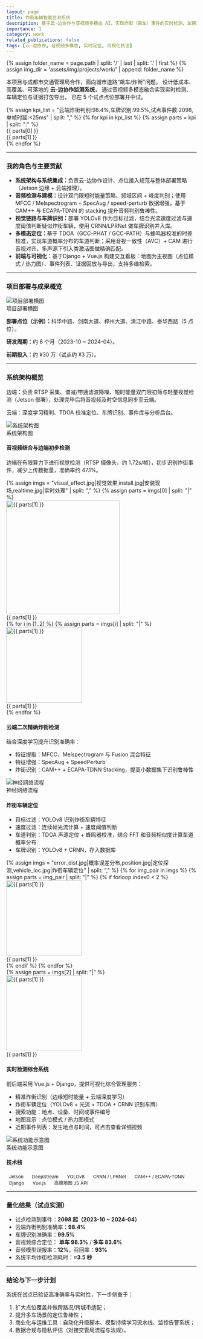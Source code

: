```yaml
---
layout: page
title: 炸街车辆智能监测系统
description: 基于云-边协作与音视频多模态 AI，实现炸街（飙车）事件的实时检测、车辆定位与可视化执法支持。
importance: 1
category: work
related_publications: false
tags: [云-边协作, 音视频多模态, 实时定位, 可视化执法]
---
```


<!-- 引入 Lightbox -->
<link rel="stylesheet" href="https://cdn.jsdelivr.net/npm/glightbox/dist/css/glightbox.min.css" />
<script src="https://cdn.jsdelivr.net/npm/glightbox/dist/js/glightbox.min.js"></script>

{% assign folder_name = page.path | split: '/' | last | split: '.' | first %}
{% assign img_dir = 'assets/img/projects/work/' | append: folder_name %}

<!-- 概览 -->
<div class="row mb-4">
  <div class="col-12">
    <p class="lead mb-4">
      本项目与成都市交通管理局合作，面向城市道路“飙车/炸街”问题，
      设计低成本、高覆盖、可落地的 <b>云-边协作监测系统</b>，
      通过音视频多模态融合实现实时检测、车辆定位与证据打包导出，
      已在 5 个试点点位部署并中试。
    </p>
  </div>
</div>

<!-- KPI 卡片 -->
<div class="row text-center mb-4 kpi-cards">
  {% assign kpi_list = 
    "云端炸街判别:98.4%,车牌识别:99.5%,试点事件数:2098,单帧时延:<25ms" | split: "," %}
  {% for kpi in kpi_list %}
    {% assign parts = kpi | split: ":" %}
    <div class="col-6 col-md-3 mb-3">
      <div class="card kpi-card h-100">
        <div class="card-body">
          <div class="kpi-title">{{ parts[0] }}</div>
          <div class="kpi-value">{{ parts[1] }}</div>
        </div>
      </div>
    </div>
  {% endfor %}
</div>

<hr>

<!-- 我的角色 -->
<div class="row mb-4">
  <div class="col-12">
    <h3>我的角色与主要贡献</h3>
    <ul>
      <li><strong>系统架构与系统集成：</strong>负责云-边协作设计、点位接入规范与整体部署策略（Jetson 边缘 + 云端推理）。</li>
      <li><strong>音频检测与建模：</strong>设计双门限短时能量策略、频域区间 + 峰度判别；使用 MFCC / Melspectrogram + SpecAug / speed-perturb 数据增强，基于 CAM++ 与 ECAPA-TDNN 的 stacking 提升音频判别鲁棒性。</li>
      <li><strong>视觉链路与车牌识别：</strong>部署 YOLOv8 作为目标过滤，结合光流速度过滤与速度阈值判断疑似炸街车辆，使用 CRNN/LPRNet 做车牌识别并入库。</li>
      <li><strong>多模态定位：</strong>基于 TDOA（GCC-PHAT / GCC-PATH）与蜂鸣器校准的时差校准，实现车道概率分布的车道判断；采用音视一致性（AVC）+ CAM 进行音视对齐，多声源下引入类激活图做精确匹配。</li>
      <li><strong>前端与可视化：</strong>基于Django + Vue.js 构建交互看板：地图为主视图（点位模式 / 热力图）、事件列表、证据回放与导出，支持多维检索。</li>
    </ul>
  </div>
</div>

<hr>

<!-- 项目部署横图 -->
<div class="row mb-4">
  <div class="col-12">
    <h3>项目部署与成果概览</h3>
    <div class="text-center">
      <img src="{{ img_dir | append: '/deployment_overview.jpg' | relative_url }}" alt="项目部署横图" class="img-fluid mb-1" style="max-height:400px; object-fit:cover;">
      <div class="small text-muted mb-2">项目部署横图</div>
    </div>
    <p><strong>部署点位（示例）：</strong>科华中路、剑南大道、梓州大道、清江中路、泰华西路（5 点位）。</p>
    <p><strong>研发周期：</strong>约 6 个月（2023-10 ~ 2024-04）。</p>
    <p><strong>前期投入：</strong>约 ¥30 万（试点约 ¥3 万）。</p>
  </div>
</div>

<hr>

<!-- 系统架构 -->
<div class="row mb-4">
  <div class="col-12">
    <h3>系统架构概览</h3>
    <p>边端：负责 RTSP 采集、谱减/带通滤波降噪、短时能量双门限初筛与轻量视觉检测（Jetson 部署），处理完毕后将音视频及时空信息同步至云端。</p>
    <p>云端：深度学习精判、TDOA 校准定位、车牌识别、事件库与分析后台。</p>
    <div class="text-center">
      <img src="{{ img_dir | append: '/system_arch.jpg' | relative_url }}" alt="系统架构图" class="img-fluid mb-1" style="max-height:400px; object-fit:cover;">
      <div class="small text-muted mb-3">系统架构图</div>
    </div>
  </div>
</div>

<!-- 音视频结合与边端处理 -->
<div class="row mb-4">
  <div class="col-12">
    <h4>音视频结合与边端初步检测</h4>
    <p>边端在有限算力下进行视觉检测（RTSP 摄像头，约 1.72s/帧），初步识别炸街事件，减少上传数据量，准确率约 47.1%。</p>
    <div class="row mb-2 justify-content-center">
      {% assign imgs = "visual_effect.jpg|视觉效果,install.jpg|安装现场,realtime.jpg|实时处理" | split: "," %}
      <!-- 第一张图单独一行 -->
      {% assign parts = imgs[0] | split: "|" %}
      <div class="col-12 text-center mb-2">
        <img src="{{ img_dir | append: '/' | append: parts[0] | relative_url }}" 
            alt="{{ parts[1] }}" 
            class="img-fluid" 
            style="height:300px; object-fit:cover;">
        <div class="small text-muted mt-1">{{ parts[1] }}</div>
      </div>
    </div>
    <!-- 第二三张图并排，总宽度与第一张一致 -->
    <div class="row mb-2 justify-content-center" style="max-width:800px; margin:0 auto;">
      {% for i in (1..2) %}
        {% assign parts = imgs[i] | split: "|" %}
        <div class="col-auto mb-2 text-center">
          <img src="{{ img_dir | append: '/' | append: parts[0] | relative_url }}" 
              alt="{{ parts[1] }}" 
              class="img-fluid" 
              style="height:200px; object-fit:cover;">
          <div class="small text-muted mt-1">{{ parts[1] }}</div>
        </div>
      {% endfor %}
    </div>

  </div>
</div>

<!-- 云端二次精确炸街检测 -->
<div class="row mb-4">
  <div class="col-12">
    <h4>云端二次精确炸街检测</h4>
    <p>结合深度学习提升识别准确率：</p>
    <ul>
      <li>特征提取：MFCC、Melspectrogram 与 Fusion 混合特征</li>
      <li>特征增强：SpecAug + SpeedPerturb</li>
      <li>炸街识别：CAM++ + ECAPA-TDNN Stacking，提高小数据集下识别鲁棒性</li>
    </ul>
    <div class="text-center">
      <img src="{{ img_dir | append: '/nn_flow.jpg' | relative_url }}" alt="神经网络流程" class="img-fluid mb-1" style="max-height:400px; object-fit:cover;">
      <div class="small text-muted mb-3">神经网络流程</div>
    </div>
  </div>
</div>

<!-- 炸街车辆定位 -->
<div class="row mb-4">
  <div class="col-12">
    <h4>炸街车辆定位</h4>
    <ul>
      <li>目标过滤：YOLOv8 识别炸街车辆特征</li>
      <li>速度过滤：连续帧光流计算 + 速度阈值判断</li>
      <li>车道判别：TDOA 声源定位 + 蜂鸣器校准，结合 FFT 和音频相似度计算车道概率分布</li>
      <li>车牌识别：YOLOv8 + CRNN，存入数据库</li>
    </ul>
    <div class="row mb-2 justify-content-center">
      {% assign imgs = "error_dist.jpg|概率误差分布,position.jpg|定位探测,vehicle_loc.jpg|炸街车辆定位" | split: "," %}
      <!-- 前两张图并排 -->
      {% for img_pair in imgs %}
        {% assign parts = img_pair | split: "|" %}
        {% if forloop.index0 < 2 %}
          <div class="col-auto mb-2 text-center">
            <img src="{{ img_dir | append: '/' | append: parts[0] | relative_url }}" 
                alt="{{ parts[1] }}" 
                class="img-fluid" 
                style="height:200px; object-fit:cover;">
            <div class="small text-muted mt-1">{{ parts[1] }}</div>
          </div>
        {% endif %}
      {% endfor %}
    </div>
    <!-- 第三张图单独一行 -->
    <div class="row mb-2 justify-content-center">
      {% assign parts = imgs[2] | split: "|" %}
      <div class="col-12 text-center">
        <img src="{{ img_dir | append: '/' | append: parts[0] | relative_url }}" 
            alt="{{ parts[1] }}" 
            class="img-fluid" 
            style="height:200px; object-fit:cover;">
        <div class="small text-muted mt-1">{{ parts[1] }}</div>
      </div>
    </div>

  </div>
</div>

<!-- 实时检测综合系统 -->
<div class="row mb-4">
  <div class="col-12">
    <h4>实时检测综合系统</h4>
    <p>前后端采用 Vue.js + Django，提供可视化综合管理服务：</p>
    <ul>
      <li>精准炸街识别（边缘短时能量 + 云端深度学习）</li>
      <li>炸街车辆定位（YOLOv8 + 光流 + TDOA + CRNN 识别车牌）</li>
      <li>搜索功能：地点、设备、时间或事件编号</li>
      <li>地图显示：点位模式 / 热力图模式</li>
      <li>近期事件列表：发生地点与时间，可点击查看详细视频</li>
    </ul>
    <div class="text-center">
      <img src="{{ img_dir | append: '/visualize_platform.jpg' | relative_url }}" alt="系统功能示意图" class="img-fluid mb-1" style="max-height:400px; object-fit:cover;">
      <div class="small text-muted mb-3">系统功能示意图</div>
    </div>
  </div>
</div>

<!-- 技术栈 -->
<div class="row mb-4">
  <div class="col-12">
    <h4>技术栈</h4>
    <p>
      <span class="badge" style="background-color:var(--global-theme-color); color:var(--global-card-bg-color); margin-right:.25rem">Jetson</span>
      <span class="badge" style="background-color:var(--global-theme-color); color:var(--global-card-bg-color); margin-right:.25rem">DeepStream</span>
      <span class="badge" style="background-color:var(--global-theme-color); color:var(--global-card-bg-color); margin-right:.25rem">YOLOv8</span>
      <span class="badge" style="background-color:var(--global-theme-color); color:var(--global-card-bg-color); margin-right:.25rem">CRNN / LPRNet</span>
      <span class="badge" style="background-color:var(--global-theme-color); color:var(--global-card-bg-color); margin-right:.25rem">CAM++ / ECAPA-TDNN</span>
      <span class="badge" style="background-color:var(--global-theme-color); color:var(--global-card-bg-color); margin-right:.25rem">Django</span>
      <span class="badge" style="background-color:var(--global-theme-color); color:var(--global-card-bg-color); margin-right:.25rem">Vue.js</span>
      <span class="badge" style="background-color:var(--global-theme-color); color:var(--global-card-bg-color); margin-right:.25rem">高德地图 JS API</span>
    </p>
  </div>
</div>

<hr>
<!-- 量化结果 -->
<div class="row mb-4">
  <div class="col-12">
    <h3>量化结果（试点实测）</h3>
    <ul>
      <li>试点检测到事件：<strong>2098 起（2023-10 ~ 2024-04）</strong></li>
      <li>云端炸街判别准确率：<strong>98.4%</strong></li>
      <li>车牌识别准确率：<strong>99.5%</strong></li>
      <li>音视频综合定位：
        <strong>单车 98.3%</strong> / <strong>多车 83.6%</strong>
      </li>
      <li>音频模型误报率：<strong>12%</strong>，召回率：<strong>93%</strong></li>
      <li>系统平均炸街检测耗时：<strong>≈3.5 秒</strong></li>
    </ul>
  </div>
</div>


<hr>

<!-- 结论与下一步 -->
<div class="row mb-4">
  <div class="col-12">
    <h3>结论与下一步计划</h3>
    <p>系统在试点已验证高准确率与实时性，下一步侧重于：</p>
    <ol>
      <li>扩大点位覆盖并做跨路况/跨城市适配；</li>
      <li>提升多车场景的定位鲁棒性；</li>
      <li>商业化与运维工具：自动化升级脚本、模型持续学习流水线、监控告警系统；</li>
      <li>数据合规与隐私评估（对接交管局流程与法规）。</li>
    </ol>
  </div>
</div>

<!-- 样式优化 -->
<style>
/* 图片统一样式 */
img.img-fluid {
  max-width: 100%;
  height: auto;
  display: block;
}
.text-center img {
  display: inline-block;
  margin: 0 auto;
}

/* Badge风格统一 */
.badge {
  font-size: 0.75rem;
  padding: 0.35em 0.6em;
}
</style>

<!-- 初始化 GLightbox -->
<script>
document.addEventListener('DOMContentLoaded', function () {
  if (typeof GLightbox !== 'undefined') {
    GLightbox({ selector: '.glightbox', touchNavigation:true, loop:true });
  }
});
</script>
